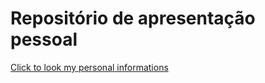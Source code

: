 <h1>Repositório de apresentação pessoal</h1>

<a href="https://personal-portifolio-psi.vercel.app/">Click to look my personal informations</a>
